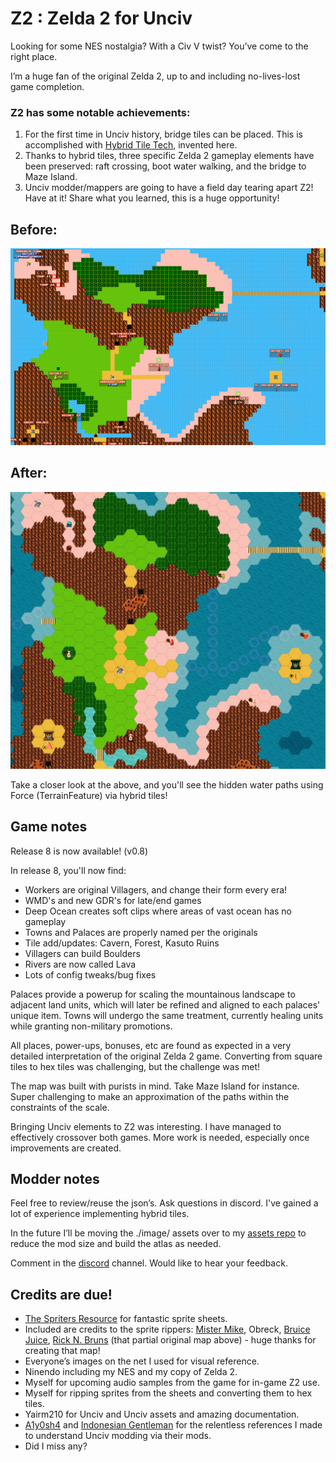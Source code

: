 
# Z2 : Zelda 2 for Unciv

Looking for some NES nostalgia? With a Civ V twist? You’ve come to the right place.

I’m a huge fan of the original Zelda 2, up to and including no-lives-lost game completion.

### Z2 has some notable achievements:

1. For the first time in Unciv history, bridge tiles can be placed. This is accomplished with [Hybrid Tile Tech](HybridTileTech.md), invented here.
2. Thanks to hybrid tiles, three specific Zelda 2 gameplay elements have been preserved: raft crossing, boot water walking, and the bridge to Maze Island.
3. Unciv modder/mappers are going to have a field day tearing apart Z2! Have at it! Share what you learned, this is a huge opportunity!

## Before:

![](https://raw.githubusercontent.com/hackedpassword/Unciv-Assets/main/Images/Z2/Z2_before.png)

## After:
![](https://raw.githubusercontent.com/hackedpassword/Unciv-Assets/main/Images/Z2/Screenshot_20231006_182203.jpg)

Take a closer look at the above, and you'll see the hidden water paths using Force (TerrainFeature) via hybrid tiles! 

## Game notes

Release 8 is now available! (v0.8)

In release 8, you'll now find:

- Workers are original Villagers, and change their form every era!
- WMD's and new GDR's for late/end games
- Deep Ocean creates soft clips where areas of vast ocean has no gameplay
- Towns and Palaces are properly named per the originals
- Tile add/updates: Cavern, Forest, Kasuto Ruins
- Villagers can build Boulders
- Rivers are now called Lava
- Lots of config tweaks/bug fixes

Palaces provide a powerup for scaling the mountainous landscape to adjacent land units, which will later be refined and aligned to each palaces' unique item. Towns will undergo the same treatment, currently healing units while granting non-military promotions.

All places, power-ups, bonuses, etc are found as expected in a very detailed interpretation of the original Zelda 2 game. Converting from square tiles to hex tiles was challenging, but the challenge was met!

The map was built with purists in mind. Take Maze Island for instance. Super challenging to make an approximation of the paths within the constraints of the scale.

Bringing Unciv elements to Z2 was interesting. I have managed to effectively crossover both games. More work is needed, especially once improvements are created.

## Modder notes

Feel free to review/reuse the json’s. Ask questions in discord. I've gained a lot of experience implementing hybrid tiles.

In the future I’ll be moving the ./image/ assets over to my [assets repo](https://github.com/hackedpassword/Unciv-Assets/images/Z2/) to reduce the mod size and build the atlas as needed.

Comment in the [discord](https://discord.com/channels/586194543280390151/1138883296835682324) channel. Would like to hear your feedback.

## Credits are due!

- [The Spriters Resource]( https://www.spriters-resource.com/) for fantastic sprite sheets.
- Included are credits to the sprite rippers: [Mister Mike](https://www.spriters-resource.com/submitter/MisterMike/), Obreck, [Bruice Juice](https://retrogamezone.co.uk/zelda2.htm), [Rick N. Bruns](https://www.pinterest.com/snesmaster/) (that partial original map above) - huge thanks for creating that map!
- Everyone’s images on the net I used for visual reference.
- Ninendo including my NES and my copy of Zelda 2.
- Myself for upcoming audio samples from the game for in-game Z2 use.
- Myself for ripping sprites from the sheets and converting them to hex tiles.
- Yairm210 for Unciv and Unciv assets and amazing documentation.
- [A1y0sh4](https://github.com/A1y0sh4/The-Great-Unciv-Rework) and [Indonesian Gentleman](https://github.com/carriontrooper/Alpha-Frontier) for the relentless references I made to understand Unciv modding via their mods.
- Did I miss any?
